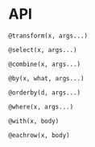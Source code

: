 # API

```@docs
@transform(x, args...)
```

```@docs
@select(x, args...)
```

```@docs
@combine(x, args...)
```

```@docs
@by(x, what, args...)
```

```@docs
@orderby(d, args...)
```

```@docs
@where(x, args...)
```

```@docs
@with(x, body)
```


```@docs
@eachrow(x, body)
```